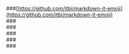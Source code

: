 ###[https://github.com/itbj/markdown-it-emoji](https://github.com/itbj/markdown-it-emoji)  
###[]()  
###[]()  
###[]()  
###[]()  
###[]()  
